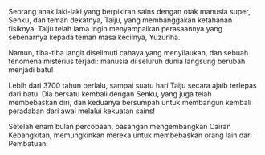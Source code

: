 Seorang anak laki-laki yang berpikiran sains dengan otak manusia super, Senku, dan teman dekatnya, Taiju, yang membanggakan ketahanan fisiknya. Taiju telah lama ingin menyampaikan perasaannya yang sebenarnya kepada teman masa kecilnya, Yuzuriha.

Namun, tiba-tiba langit diselimuti cahaya yang menyilaukan, dan sebuah fenomena misterius terjadi: manusia di seluruh dunia langsung berubah menjadi batu!

Lebih dari 3700 tahun berlalu, sampai suatu hari Taiju secara ajaib terlepas dari batu. Dia bersatu kembali dengan Senku, yang juga telah membebaskan diri, dan keduanya bersumpah untuk membangun kembali peradaban dari awal melalui kekuatan sains!

Setelah enam bulan percobaan, pasangan mengembangkan Cairan Kebangkitan, memungkinkan mereka untuk membebaskan orang lain dari Pembatuan.
